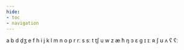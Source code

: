 ```yaml
---
hide:
- toc
- navigation
---
```

a
b
d
d̠ʒ
e
f
h
i
j
k
l
m
n
o
p
r
rː
s
sː
t
t̠ʃ
u
w
z
æ
ħ
ŋ
ɔ
ɛ
ɡ
ɪ
ɪː
ʀ
ʃ
ʊ
ʌ
ʕ
ʕː
